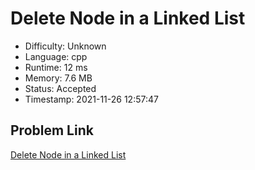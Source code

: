 # Delete Node in a Linked List

- Difficulty: Unknown
- Language: cpp
- Runtime: 12 ms
- Memory: 7.6 MB
- Status: Accepted
- Timestamp: 2021-11-26 12:57:47

## Problem Link
[Delete Node in a Linked List](https://leetcode.com/problems/delete-node-in-a-linked-list)

